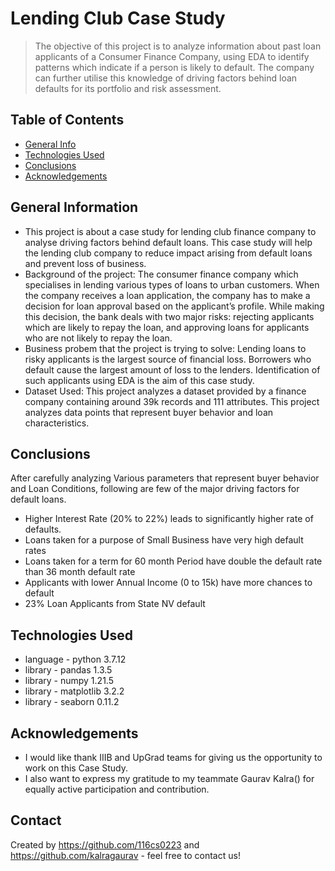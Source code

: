 # Lending Club Case Study
> The objective of this project is to analyze information about past loan applicants of a Consumer 
Finance Company, using EDA to identify patterns which indicate if a person is 
likely to default. 
The company can further utilise this knowledge of driving factors behind loan 
defaults for its portfolio and risk assessment.


## Table of Contents
* [General Info](#general-information)
* [Technologies Used](#technologies-used)
* [Conclusions](#conclusions)
* [Acknowledgements](#acknowledgements)


## General Information
- This project is about a case study for lending club finance company to analyse driving factors behind default loans. This case study will help the lending club company to reduce impact arising from default loans and prevent loss of business.  
- Background of the project: The consumer finance company which specialises in lending various types of loans to urban customers. When the company receives a loan application, the company has to make a decision for loan approval based on the applicant’s profile. While making this decision, the bank deals with two major risks: rejecting applicants which are likely to repay the loan, and approving loans for applicants who are not likely to repay the loan.
- Business probem that the project is trying to solve: Lending loans to risky applicants is the largest source of financial loss. Borrowers who default cause the largest amount of loss to the lenders. Identification of such applicants using EDA is the aim of this case study. 
- Dataset Used: This project analyzes a dataset provided by a finance company containing around 39k records and 111 attributes. This project analyzes data points that represent buyer behavior and loan characteristics.


## Conclusions
After carefully analyzing Various parameters that represent buyer behavior and Loan Conditions, following are few of the major driving factors for default loans.
- Higher Interest Rate (20% to 22%) leads to significantly higher rate of defaults.
- Loans taken for a purpose of Small Business have very high default rates
- Loans taken for a term for 60 month Period have double the default rate than 36 month default rate
- Applicants with lower Annual Income (0 to 15k) have more chances to default
- 23% Loan Applicants from State NV default



## Technologies Used
- language - python 3.7.12
- library -  pandas 1.3.5
- library -  numpy 1.21.5
- library -  matplotlib 3.2.2
- library -  seaborn 0.11.2







## Acknowledgements

- I would like thank IIIB and UpGrad teams for giving us the opportunity to work on this Case Study.
- I also want to express my gratitude to my teammate Gaurav Kalra() for equally active participation and contribution.


## Contact
Created by https://github.com/116cs0223 and https://github.com/kalragaurav - feel free to contact us!
